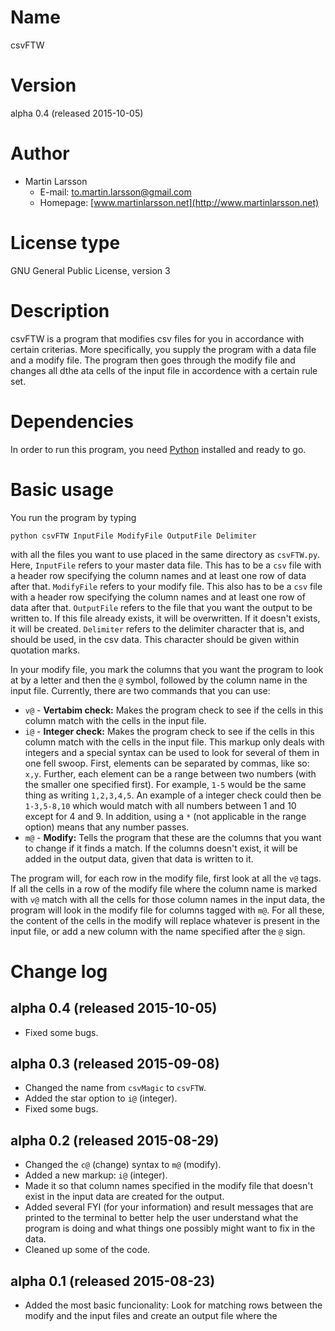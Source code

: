 # Name

csvFTW

# Version

alpha 0.4 (released 2015-10-05)

# Author

- Martin Larsson
	- E-mail: [to.martin.larsson@gmail.com](to.martin.larsson@gmail.com)
	- Homepage: [www.martinlarsson.net](http://www.martinlarsson.net)

# License type

GNU Gen­eral Public Li­cense, ver­sion 3

# Description

csvFTW is a program that modifies csv files for you in accordance with certain criterias. More specifically, you supply the program with a data file and a modify file. The program then goes through the modify file and changes all dthe ata cells of the input file in accordence with a certain rule set.

# Dependencies

In order to run this program, you need [Python](https://www.python.org/) installed and ready to go.

# Basic usage

You run the program by typing

	python csvFTW InputFile ModifyFile OutputFile Delimiter

with all the files you want to use placed in the same directory as `csvFTW.py`. Here, `InputFile` refers to your master data file. This has to be a `csv` file with a header row specifying the column names and at least one row of data after that. `ModifyFile` refers to your modify file. This also has to be a `csv` file with a header row specifying the column names and at least one row of data after that. `OutputFile` refers to the file  that you want the output to be written to. If this file already exists, it will be overwritten. If it doesn't exists, it will be created. `Delimiter` refers to the delimiter character that is, and should be used, in the csv data. This character should be given within quotation marks.

In your modify file, you mark the columns that you want the program to look at by a letter and then the `@` symbol, followed by the column name in the input file. Currently, there are two commands that you can use:

- `v@` - **Vertabim check:** Makes the program check to see if the cells in this column match with the cells in the input file.
- `i@` - **Integer check:** Makes the program check to see if the cells in this column match with the cells in the input file. This markup only deals with integers and a special syntax can be used to look for several of them in one fell swoop. First, elements can be separated by commas, like so: `x,y`. Further, each element can be a range between two numbers (with the smaller one specified first). For example, `1-5` would be the same thing as writing `1,2,3,4,5`. An example of a integer check could then be `1-3,5-8,10` which would match with all numbers between 1 and 10 except for 4 and 9. In addition, using a `*` (not applicable in the range option) means that any number passes.
- `m@` - **Modify:** Tells the program that these are the columns that you want to change if it finds a match. If the columns doesn't exist, it will be added in the output data, given that data is written to it.

The program will, for each row in the modify file, first look at all the `v@` tags. If all the cells in a row of the modify file where the column name is marked with `v@` match with all the cells for those column names in the input data, the program will look in the modify file for columns tagged with `m@`. For all these, the content of the cells in the modify will replace whatever is present in the input file, or add a new column with the name specified after the `@` sign.

# Change log

## alpha 0.4 (released 2015-10-05)
- Fixed some bugs.

## alpha 0.3 (released 2015-09-08)
- Changed the name from `csvMagic` to `csvFTW`.
- Added the star option to `i@` (integer).
- Fixed some bugs.

## alpha 0.2 (released 2015-08-29)
- Changed the `c@` (change) syntax to `m@` (modify).
- Added a new markup: `i@` (integer).
- Made it so that column names specified in the modify file that doesn't exist in the input data are created for the output.
- Added several FYI (for your information) and result messages that are printed to the terminal to better help the user understand what the program is doing and what things one possibly might want to fix in the data.
- Cleaned up some of the code.

## alpha 0.1 (released 2015-08-23)
- Added the most basic funcionality: Look for matching rows between the modify and the input files and create an output file where the 
